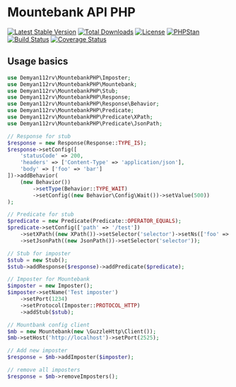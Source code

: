 Mountebank API PHP
============

[![Latest Stable Version](https://poser.pugx.org/demyan112rv/mountebank-api-php/v/stable)](https://packagist.org/packages/demyan112rv/mountebank-api-php)
[![Total Downloads](https://poser.pugx.org/demyan112rv/mountebank-api-php/downloads)](https://packagist.org/packages/demyan112rv/mountebank-api-php)
[![License](https://poser.pugx.org/demyan112rv/mountebank-api-php/license)](https://packagist.org/packages/demyan112rv/mountebank-api-php)
[![PHPStan](https://img.shields.io/badge/PHPStan-enabled-brightgreen.svg)](https://github.com/phpstan/phpstan)
[![Build Status](https://travis-ci.org/demyan112rv/mountebank-api-php.svg?branch=master)](https://travis-ci.org/demyan112rv/mountebank-api-php)
[![Coverage Status](https://coveralls.io/repos/github/demyan112rv/mountebank-api-php/badge.svg?branch=master)](https://coveralls.io/github/demyan112rv/mountebank-api-php?branch=master)

Usage basics
-------------

```php
use Demyan112rv\MountebankPHP\Imposter;
use Demyan112rv\MountebankPHP\Mountebank;
use Demyan112rv\MountebankPHP\Stub;
use Demyan112rv\MountebankPHP\Response;
use Demyan112rv\MountebankPHP\Response\Behavior;
use Demyan112rv\MountebankPHP\Predicate;
use Demyan112rv\MountebankPHP\Predicate\XPath;
use Demyan112rv\MountebankPHP\Predicate\JsonPath;

// Response for stub          
$response = new Response(Response::TYPE_IS);
$response->setConfig([
    'statusCode' => 200,
    'headers' => ['Content-Type' => 'application/json'],
    'body' => ['foo' => 'bar']
])->addBehavior(
    (new Behavior())
        ->setType(Behavior::TYPE_WAIT)
        ->setConfig((new Behavior\Config\Wait())->setValue(500))
);

// Predicate for stub
$predicate = new Predicate(Predicate::OPERATOR_EQUALS);
$predicate->setConfig(['path' => '/test'])
    ->setXPath((new XPath())->setSelector('selector')->setNs(['foo' => 'bar']))
    ->setJsonPath((new JsonPath())->setSelector('selector'));

// Stub for imposter
$stub = new Stub();
$stub->addResponse($response)->addPredicate($predicate);

// Imposter for Mountebank
$imposter = new Imposter();
$imposter->setName('Test imposter')
    ->setPort(1234)
    ->setProtocol(Imposter::PROTOCOL_HTTP)
    ->addStub($stub);

// Mountbank config client
$mb = new Mountebank(new \GuzzleHttp\Client());
$mb->setHost('http://localhost')->setPort(2525);

// Add new imposter
$response = $mb->addImposter($imposter);

// remove all imposters
$response = $mb->removeImposters();
```
